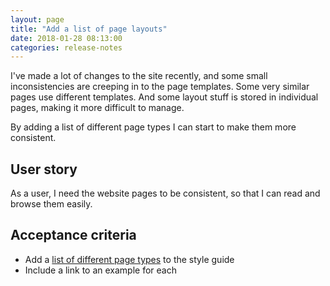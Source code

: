 ```yaml
---
layout: page  
title: "Add a list of page layouts"
date: 2018-01-28 08:13:00  
categories: release-notes
---
```


I've made a lot of changes to the site recently, and some small inconsistencies are creeping in to the page templates. Some very similar pages use different templates. And some layout stuff is stored in individual pages, making it more difficult to manage.

By adding a list of different page types I can start to make them more consistent.

## User story

As a user, I need the website pages to be consistent, so that I can read and browse them easily.

## Acceptance criteria

- Add a [list of different page types](http://www.benjystanton.co.uk/style-guide/#layout-templates) to the style guide
- Include a link to an example for each
